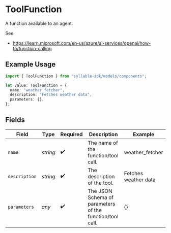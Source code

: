 # ToolFunction

A function available to an agent.

See:
- https://learn.microsoft.com/en-us/azure/ai-services/openai/how-to/function-calling

## Example Usage

```typescript
import { ToolFunction } from "syllable-sdk/models/components";

let value: ToolFunction = {
  name: "weather_fetcher",
  description: "Fetches weather data",
  parameters: {},
};
```

## Fields

| Field                                                    | Type                                                     | Required                                                 | Description                                              | Example                                                  |
| -------------------------------------------------------- | -------------------------------------------------------- | -------------------------------------------------------- | -------------------------------------------------------- | -------------------------------------------------------- |
| `name`                                                   | *string*                                                 | :heavy_check_mark:                                       | The name of the function/tool call.                      | weather_fetcher                                          |
| `description`                                            | *string*                                                 | :heavy_check_mark:                                       | The description of the tool.                             | Fetches weather data                                     |
| `parameters`                                             | *any*                                                    | :heavy_check_mark:                                       | The JSON Schema of parameters of the function/tool call. | {}                                                       |